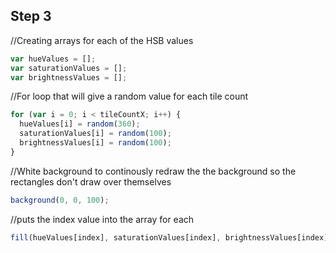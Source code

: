 ## Step 3

//Creating arrays for each of the HSB values

```js
var hueValues = [];
var saturationValues = [];
var brightnessValues = [];
```

//For loop that will give a random value for each tile count

```js
for (var i = 0; i < tileCountX; i++) {
  hueValues[i] = random(360);
  saturationValues[i] = random(100);
  brightnessValues[i] = random(100);
}
```

//White background to continously redraw the the background so the rectangles don't draw over
themselves

```js
background(0, 0, 100);
```

//puts the index value into the array for each

```js
fill(hueValues[index], saturationValues[index], brightnessValues[index]);
```
